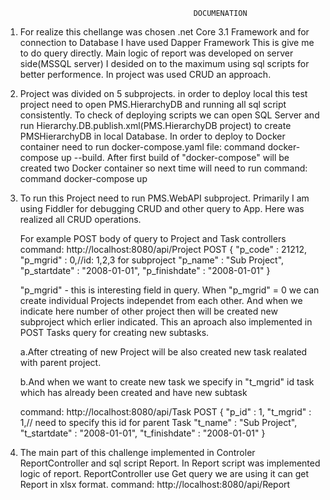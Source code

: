 
                                              DOCUMENATION

1. For realize this chellange was chosen .net Core 3.1 Framework and
   for connection to Database I have used Dapper Framework 
   This is give me to do query directly.
   Main logic of report was developed on server side(MSSQL server)
   I desided on to the maximum using sql scripts for better performence.
   In project was used CRUD an approach. 
   

2. Project was divided on 5 subprojects.
   in order to deploy local this test project need to open PMS.HierarchyDB and running all  sql script consistently.
   To  check of deploying scripts we can open SQL Server and run Hierarchy.DB.publish.xml(PMS.HierarchyDB project) 
   to create PMSHierarchyDB in local Database.
   In order to deploy to Docker container need to run docker-compose.yaml file:
   command docker-compose up --build.
   After first build of "docker-compose" will be created two Docker container so
   next time will need to run command: 
   command docker-compose up

3. To run this Project need to run PMS.WebAPI subproject.
   Primarily I am using Fiddler for debugging CRUD and other query to App. 
   Here was realized all CRUD operations.

   For example  POST body of query to Project and Task controllers
   command: http://localhost:8080/api/Project 
   POST
   {
    "p_code" : 21212,
    "p_mgrid" : 0,//id: 1,2,3 for subproject
    "p_name" : "Sub Project",
    "p_startdate" : "2008-01-01",
     "p_finishdate" :  "2008-01-01"
   }

   "p_mgrid" - this is interesting field in query.
    When "p_mgrid" = 0 we can create individual Projects independet from each other.
    And when we indicate here number of other project then will be created new subproject which  erlier indicated. 
    This an aproach  also implemented in POST Tasks query for creating new subtasks.

    a.After ctreating  of new Project  will be also created  new task realated  with  parent project.
    
    b.And when we want to create new task we specify in "t_mgrid" id task which has already been created and have new subtask
    
   command: http://localhost:8080/api/Task
   POST
   {
    "p_id" : 1,
    "t_mgrid" : 1,// need to specify this id for parent Task
    "t_name" : "Sub Project",
    "t_startdate" : "2008-01-01",
     "t_finishdate" :  "2008-01-01"
    }

4. The main part of this challenge implemented in Controler ReportController and sql script Report.
   In Report script was implemented logic of report.
   ReportController use Get query we are using it can get Report in xlsx format.
   command: http://localhost:8080/api/Report

 
